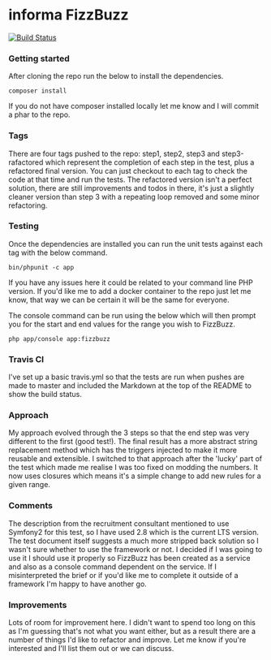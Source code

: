 # informa FizzBuzz

[![Build Status](https://travis-ci.org/mark-newman/informa-fizzbuzz.svg?branch=master)](https://travis-ci.org/mark-newman/informa-fizzbuzz)

### Getting started

After cloning the repo run the below to install the dependencies.

```shell
composer install
```
If you do not have composer installed locally let me know and I will commit a phar to the repo.

### Tags

There are four tags pushed to the repo: step1, step2, step3 and step3-rafactored which represent the completion of
each step in the test, plus a refactored final version. You can just checkout to each tag to check the code at that 
time and run the tests. The refactored version isn't a perfect solution, there are still improvements and todos
in there, it's just a slightly cleaner version than step 3 with a repeating loop removed and some minor refactoring. 

### Testing

Once the dependencies are installed you can run the unit tests against each tag with the below command.

```shell
bin/phpunit -c app
```
If you have any issues here it could be related to your command line PHP version. If you'd like
me to add a docker container to the repo just let me know, that way we can be certain it will be
the same for everyone.

The console command can be run using the below which will then prompt you for the start and end
values for the range you wish to FizzBuzz.

```shell
php app/console app:fizzbuzz
```

### Travis CI
I've set up a basic travis.yml so that the tests are run when pushes are made to master and included the Markdown
at the top of the README to show the build status.

### Approach

My approach evolved through the 3 steps so that the end step was very different to the first (good test!).
The final result has a more abstract string replacement method which has the triggers injected to make it more
reusable and extensible. I switched to that approach after the 'lucky' part of the test which made me realise I was
too fixed on modding the numbers. It now uses closures which means it's a simple change to add new rules for a given range. 

### Comments

The description from the recruitment consultant mentioned to use Symfony2 for this test, so I have
used 2.8 which is the current LTS version. The test document itself suggests a much more stripped back solution
so I wasn't sure whether to use the framework or not. I decided if I was going to use it I should use
it properly so FizzBuzz has been created as a service and also as a console command dependent on the service.
If I misinterpreted the brief or if you'd like me to complete it outside of a framework I'm happy to
have another go.

### Improvements

Lots of room for improvement here. I didn't want to spend too long on this as I'm guessing that's not what you want either,
but as a result there are a number of things I'd like to refactor and improve. Let me know if you're interested and I'll 
list them out or we can discuss.